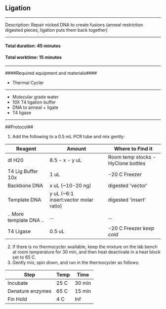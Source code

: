 Ligation
---------------
- - - - - - - - - - - 
Description: Repair nicked DNA to create fusions (anneal restriction digested pieces, ligation puts them back together)
- - - - - - - - - - - 
#### Total duration: 45 minutes
#### Total worktime: 15 minutes
- - - - - - - - - - - 
####Required equipment and materials####
* Thermal Cycler
-------------------
* Molecular grade water
* 10X T4 ligation buffer
* DNA to anneal + ligate
* T4 ligase

- - - - - - - - - - - 
##Protocol##

1. Add the following to a 0.5 mL PCR tube and mix gently:

| Reagent                 | Amount                                | Where to Find it                   |
| ----------------------- | ------------------------------------- | ---------------------------------- |
|dI H20                   | 8.5 - x  - y uL                       | Room temp stocks - HyClone bottles |
| T4 Lig Buffer 10x       | 1 uL                                  | -20 C Freezer                      |
| Backbone DNA            | x uL (~10-20 ng)                      | digested 'vector'                  |
| Template DNA            | y uL (~6:1 insert:vector molar ratio) | digested 'insert'                  |
| .. More template DNA .. | ...                                   | ...                                |
| T4 Ligase               | 0.5 uL                                | -20 C Freezer *keep cold*          |

2. If there is no thermocycler available, keep the mixture on the lab bench at room temperature for 30 min, and then heat deactivate in a heat block set to 65 C.
3. Gently mix, spin down, and run in the thermocycler as follows:

| Step             | Temp | Time   |
| ---------------- | ---- | ------ |
| Incubate         | 25 C | 30 min |
| Denature enzymes | 65 C | 15 min |
| Fin Hold         | 4 C  | Inf    |
